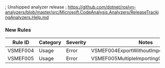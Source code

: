 ﻿; Unshipped analyzer release
; https://github.com/dotnet/roslyn-analyzers/blob/master/src/Microsoft.CodeAnalysis.Analyzers/ReleaseTrackingAnalyzers.Help.md

### New Rules
Rule ID | Category | Severity | Notes
--------|----------|----------|-------
VSMEF004 | Usage | Error | VSMEF004ExportWithoutImportingConstructor
VSMEF005 | Usage | Error | VSMEF005MultipleImportingConstructors
